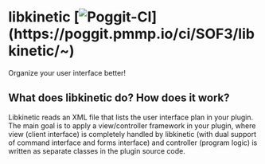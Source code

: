 # libkinetic [![Poggit-CI](https://poggit.pmmp.io/ci.badge/SOF3/libkinetic/~)](https://poggit.pmmp.io/ci/SOF3/libkinetic/~)
Organize your user interface better!

## What does libkinetic do? How does it work?
Libkinetic reads an XML file that lists the user interface plan in your plugin. The main goal is to apply a view/controller framework in your plugin, where view (client interface) is completely handled by libkinetic (with dual support of command interface and forms interface) and controller (program logic) is written as separate classes in the plugin source code.

